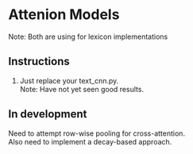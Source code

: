 # Attenion Models
Note: Both are using for lexicon implementations

## Instructions
1. Just replace your text_cnn.py. <br>
Note: Have not yet seen good results. 

## In development
Need to attempt row-wise pooling for cross-attention.<br>
Also need to implement a decay-based approach. 
